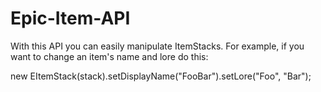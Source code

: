 # Epic-Item-API

With this API you can easily manipulate ItemStacks.
For example, if you want to change an item's name and lore do this:

new EItemStack(stack).setDisplayName("FooBar").setLore("Foo", "Bar");
